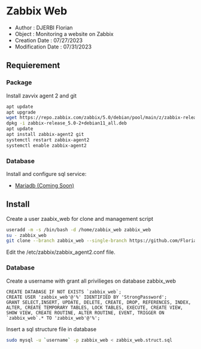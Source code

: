 # Zabbix Web

- Author : DJERBI Florian
- Object : Monitoring a website on Zabbix 
- Creation Date : 07/27/2023
- Modification Date : 07/31/2023


## Requierement
### Package
Install zavvix agent 2 and git
``` bash
apt update
apt upgrade
wget https://repo.zabbix.com/zabbix/5.0/debian/pool/main/z/zabbix-release/zabbix-release_5.0-2+debian11_all.deb
dpkg -i zabbix-release_5.0-2+debian11_all.deb
apt update
apt install zabbix-agent2 git
systemctl restart zabbix-agent2
systemctl enable zabbix-agent2
```
### Database
Install and configure sql service:
  - [Mariadb (Coming Soon)](https://www.digitalocean.com/community/tutorials/how-to-install-mariadb-on-debian-11)


## Install
Create a user zaabix_web for clone and management script
``` bash
useradd -m -s /bin/bash -d /home/zabbix_web zabbix_web
su - zabbix_web
git clone --branch zabbix_web --single-branch https://github.com/Florian-Dj/script-infra.git
```

Edit the /etc/zabbix/zabbix_agent2.conf file.

### Database
Create a username with grant all privilieges on database zabbix_web
``` 
CREATE DATABASE IF NOT EXISTS `zabbix_web`;
CREATE USER 'zabbix_web'@'%' IDENTIFIED BY 'StrongPassword';
GRANT SELECT,INSERT, UPDATE, DELETE, CREATE, DROP, REFERENCES, INDEX, ALTER, CREATE TEMPORARY TABLES, LOCK TABLES, EXECUTE, CREATE VIEW, SHOW VIEW, CREATE ROUTINE, ALTER ROUTINE, EVENT, TRIGGER ON `zabbix_web`.* TO 'zabbix_web'@'%';
```

Insert a sql structure file in database

``` bash
sudo mysql -u `username` -p zabbix_web < zabbix_web.struct.sql
```

